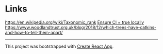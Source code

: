 # Links

https://en.wikipedia.org/wiki/Taxonomic_rank
[Ensure CI = true locally](https://create-react-app.dev/docs/running-tests/#on-ci-servers)
https://www.woodlandtrust.org.uk/blog/2018/12/which-trees-have-catkins-and-how-to-tell-them-apart/

---

This project was bootstrapped with [Create React App](https://github.com/facebook/create-react-app).
